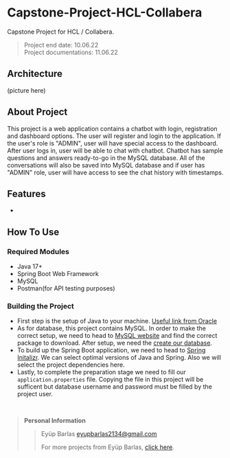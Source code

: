 # Capstone-Project-HCL-Collabera
Capstone Project for HCL / Collabera. 
> Project end date: 10.06.22  
> Project documentations: 11.06.22

## Architecture
(picture here)

## About Project
  This project is a web application contains a chatbot with login, registration and dashboard options. The user will register and login to the application. If the user's role is "ADMIN", user will have special access to the dashboard. After user logs in, user will be able to chat with chatbot. Chatbot has sample questions and answers ready-to-go in the MySQL database. All of the conversations will also be saved into MySQL database and if user has "ADMIN" role, user will have access to see the chat history with timestamps.

## Features
* 

## How To Use
### Required Modules
* Java 17+
* Spring Boot Web Framework
* MySQL 
* Postman(for API testing purposes)

### Building the Project
* First step is the setup of Java to your machine. [Useful link from Oracle](https://www.java.com/en/download/help/download_options.html "Install Java")
* As for database, this project contains MySQL. In order to make the correct setup, we need to head to [MySQL website](https://dev.mysql.com/downloads/installer/ "mysql") and find the correct package to download. After setup, we need the [create our database](https://www.inmotionhosting.com/support/server/databases/create-a-mysql-database/ "database create").
* To build up the Spring Boot application, we need to head to [Spring Initalizr](https://start.spring.io/ "start spring"). We can select optimal versions of Java and Spring. Also we will select the project dependencies here.
* Lastly, to complete the preparation stage we need to fill our `application.properties` file. Copying the file in this project will be sufficent but database username and password must be filled by the project user. 
<br>

> **Personal Information**
> 
>> Eyüp Barlas  eyupbarlas2134@gmail.com
>> 
>> For more projects from Eyüp Barlas, [click here](https://github.com/eyupbarlas "eyups repos").
